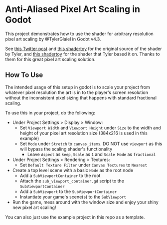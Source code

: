 # Anti-Aliased Pixel Art Scaling in Godot

This project demonstrates how to use the shader for arbitrary resolution pixel art scaling by @TylerGlaiel in Godot v4.3.

See [this Twitter post](https://x.com/TylerGlaiel/status/1580321295379546114) and [this shadertoy](https://www.shadertoy.com/view/csX3RH) for the original source of the shader by Tyler, and [this shadertoy](https://www.shadertoy.com/view/ltfXWS) for the shader that Tyler based it on. Thanks to them for this great pixel art scaling solution.

## How To Use

The intended usage of this setup in godot is to scale your project from whatever pixel resolution the art is in to the player's screen resolution without the inconsistent pixel sizing that happens with standard fractional scaling.

To use this in your project, do the following:

- Under Project Settings > Display > Window:
  - Set `Viewport Width` and `Viewport Height` under `Size` to the width and height of your pixel art resolution size (384x216 is used in this example)
  - Set `Mode` under `Stretch` to `canvas_items`. DO NOT use `viewport` as this will bypass the scaling shader's functionality
    - Leave `Aspect` as `keep`, `Scale` as `1` and `Scale Mode` as `fractional`
- Under Project Settings > Rendering > Textures:
  - Set `Default Texture Filter` under `Canvas Textures` to `Nearest`
- Create a top level scene with a basic `Node` as the root node
  - Add a `SubViewportContainer` to the root
  - Attach the `sub_viewport_container.gd` script to the `SubViewportContainer`
  - Add a `SubViewport` to the `SubViewportContainer`
  - Instantiate your game's scene(s) to the `SubViewport`
- Run the game, mess around with the window size and enjoy your shiny new pixel art scaling!

You can also just use the example project in this repo as a template.